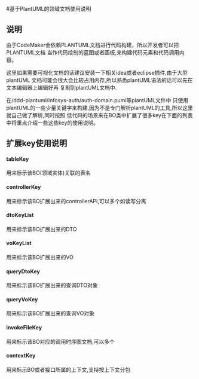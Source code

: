 #基于PlantUML的领域文档使用说明

## 说明
由于CodeMaker会依赖PLANTUML文档进行代码构建，所以开发者可以把PLANTUML文档
当作代码绘制的蓝图或者画板,来构建代码元素和代码调用内容。

这里如果需要可视化文档的话建议安装一下相关idea或者eclipse插件,由于大型plantUML
文档可能会很大会比较占用内存,所以熟悉plantUML语法的话可以先在文本编辑器上编辑好再
复制到plantUML文档中.

在/ddd-plantuml/infosys-auth/auth-domain.puml等plantUML文件中
只使用plantUML的一些少量关键字来构建,因为不是专门解析plantUML的工具,所以这里就自己做了解析,同时按照
低代码的场景来在BO类中扩展了很多key在下面的列表中将重点介绍一些这些key的使用说明。
## 扩展key使用说明
#### tableKey
用来标示该BO(领域实体)关联的表名
#### controllerKey
用来标示该BO扩展出来的controllerAPI,可以多个如读写分离
#### dtoKeyList
用来标示该BO扩展出来的DTO
#### voKeyList
用来标示该BO扩展出来的VO
#### queryDtoKey
用来标示该BO扩展出来的查询DTO对象
#### queryVoKey
用来标示该BO扩展出来的查询VO对象
#### invokeFileKey
用来标示该BO对应的调用时序图文档,可以多个
#### contextKey
用来标示BO或者接口所属的上下文,支持按上下文分包
